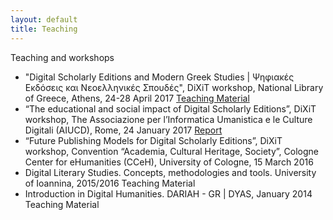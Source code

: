 ```yaml
---
layout: default
title: Teaching
---
```


Teaching and workshops 
<ul>
  <li>
    "Digital Scholarly Editions and Modern Greek Studies | Ψηφιακές Εκδόσεις και Νεοελληνικές Σπουδές", DiXiT workshop,  National Library of Greece, Athens, 24-28 April 2017  <a href = "https://dixit-eu.github.io/Digital-Scholarly-EditionsGR-workshop/">  Teaching Material </a>
 </li>
  <li>“The educational and social impact of Digital Scholarly Editions”, DiXiT workshop, The Associazione per l’Informatica Umanistica e le Culture Digitali (AIUCD), Rome, 24 January 2017 <a href="https://dixit.hypotheses.org/1268"> Report </a>
  </li>
  <li>
“Future Publishing Models for Digital Scholarly Editions”, DiXiT workshop, Convention “Academia, Cultural Heritage, Society”, Cologne Center for eHumanities (CCeH), University of Cologne, 15 March 2016
</li>

  <li>
 Digital Literary Studies. Concepts, methodologies and tools. University of Ioannina, 2015/2016 Teaching Material
  </li>
  
  <li>
 Introduction in Digital Humanities. DARIAH - GR | DYAS, January 2014 Teaching Material
  </li>
  
</ul>
